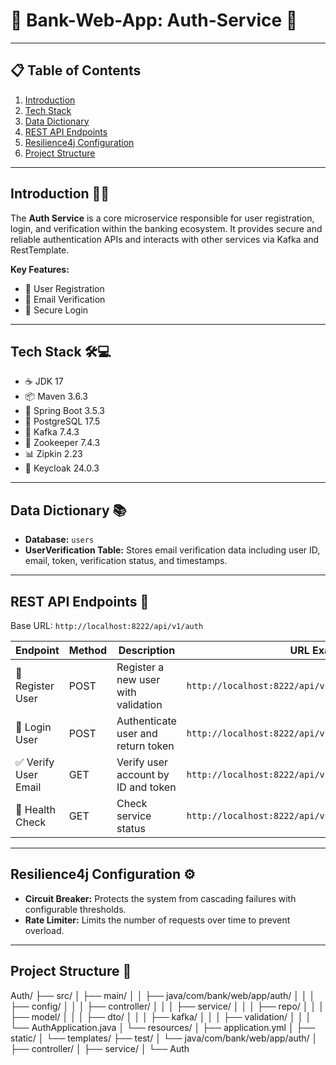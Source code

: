 # 🏦 Bank-Web-App: Auth-Service 🔐

---

## 📋 Table of Contents

1. [Introduction](#introduction)  
2. [Tech Stack](#tech-stack)  
3. [Data Dictionary](#data-dictionary)  
4. [REST API Endpoints](#rest-api-endpoints)  
5. [Resilience4j Configuration](#resilience4j-configuration)  
6. [Project Structure](#project-structure)  

---

## Introduction 🚀✨

The **Auth Service** is a core microservice responsible for user registration, login, and verification within the banking ecosystem. It provides secure and reliable authentication APIs and interacts with other services via Kafka and RestTemplate.

**Key Features:**  
- 📝 User Registration  
- 📧 Email Verification  
- 🔑 Secure Login  

---

## Tech Stack 🛠️💻

- ☕ JDK 17  
- 📦 Maven 3.6.3  
- 🌱 Spring Boot 3.5.3  
- 🐘 PostgreSQL 17.5  
- 🦜 Kafka 7.4.3  
- 🐝 Zookeeper 7.4.3  
- 📊 Zipkin 2.23  
- 🔐 Keycloak 24.0.3  

---

## Data Dictionary 📚

- **Database:** `users`  
- **UserVerification Table:** Stores email verification data including user ID, email, token, verification status, and timestamps.

---

## REST API Endpoints 🔗

Base URL: `http://localhost:8222/api/v1/auth`

| Endpoint                    | Method | Description                          | URL Example                                         |
|-----------------------------|--------|------------------------------------|----------------------------------------------------|
| 📝 Register User             | POST   | Register a new user with validation| `http://localhost:8222/api/v1/auth/register`       |
| 🔑 Login User                | POST   | Authenticate user and return token | `http://localhost:8222/api/v1/auth/login`          |
| ✅ Verify User Email         | GET    | Verify user account by ID and token| `http://localhost:8222/api/v1/auth/verify/{id}/{token}` |
| 💓 Health Check              | GET    | Check service status                | `http://localhost:8222/api/v1/auth/heartbeat`      |

---

## Resilience4j Configuration ⚙️

- **Circuit Breaker:** Protects the system from cascading failures with configurable thresholds.  
- **Rate Limiter:** Limits the number of requests over time to prevent overload.

---

## Project Structure 📂

Auth/
├── src/
│ ├── main/
│ │ ├── java/com/bank/web/app/auth/
│ │ │ ├── config/
│ │ │ ├── controller/
│ │ │ ├── service/
│ │ │ ├── repo/
│ │ │ ├── model/
│ │ │ ├── dto/
│ │ │ ├── kafka/
│ │ │ ├── validation/
│ │ │ └── AuthApplication.java
│ └── resources/
│ ├── application.yml
│ ├── static/
│ └── templates/
├── test/
│ └── java/com/bank/web/app/auth/
│ ├── controller/
│ ├── service/
│ └── Auth